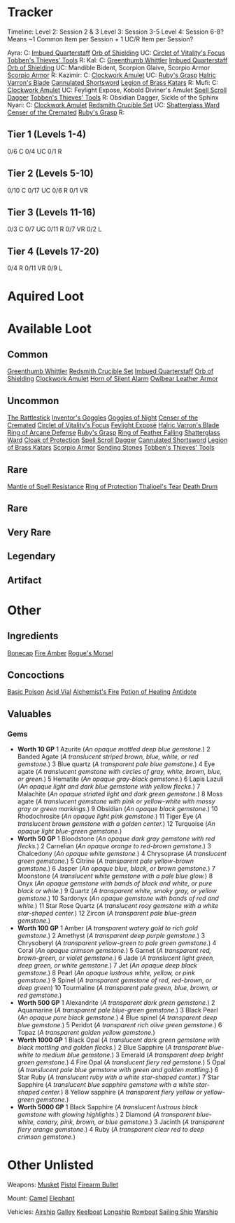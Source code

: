 # Tracker

Timeline:
  Level 2:
    Session 2 & 3
  Level 3:
    Session 3-5
  Level 4: 
    Session 6-8?
Means ~1 Common Item per Session + 1 UC/R Item per Session?

Ayra:
  C: 
    [Imbued Quarterstaff](dm/items.md#imbued-quarterstaff)
    [Orb of Shielding](dm/items.md#orb-of-shielding)
  UC: 
    [Circlet of Vitality's Focus](dm/items.md#circlet-of-vitalitys-focus)
    [Tobben's Thieves' Tools](dm/items.md#tobbens-thieves-tools)
  R:
Kal: 
  C: 
    [Greenthumb Whittler](dm/items.md#greenthumb-whittler)
    [Imbued Quarterstaff](dm/items.md#imbued-quarterstaff)
    [Orb of Shielding](dm/items.md#orb-of-shielding)
  UC: Mandible Bident, Scorpion Glaive, Scorpio Armor
    [Scorpio Armor](dm/items.md#scorpio-armor)
  R:
Kazimir: 
  C:
    [Clockwork Amulet](dm/items.md#clockwork-amulet)
  UC: 
    [Ruby's Grasp](dm/items.md#rubys-grasp)
    [Halric Varron's Blade](dm/items.md#halric-varrons-blade)
    [Cannulated Shortsword](dm/items.md#cannulated-shortsword)
    [Legion of Brass Katars](dm/items.md#legion-of-brass-katars)
  R:
Mufi: 
  C:
    [Clockwork Amulet](dm/items.md#clockwork-amulet)
  UC: Feylight Expose, Kobold Diviner's Amulet
    [Spell Scroll Dagger](dm/items.md#spell-scroll-dagger)
    [Tobben's Thieves' Tools](dm/items.md#tobbens-thieves-tools)
  R: Obsidian Dagger, Sickle of the Sphinx
Nyari: 
  C:
    [Clockwork Amulet](dm/items.md#clockwork-amulet)
    [Redsmith Crucible Set](dm/items.md#redsmith-crucible-set)
  UC: 
    [Shatterglass Ward](dm/items.md#shatterglass-ward)
    [Censer of the Cremated](dm/items.md#censer-of-the-cremated)
    [Ruby's Grasp](dm/items.md#rubys-grasp)
  R:

## Tier 1 (Levels 1-4)
0/6 C
0/4 UC
0/1 R

## Tier 2 (Levels 5-10)
0/10 C
0/17 UC
0/6 R
0/1 VR

## Tier 3 (Levels 11-16)
0/3 C
0/7 UC
0/11 R
0/7 VR
0/2 L

## Tier 4 (Levels 17-20)
0/4 R
0/11 VR
0/9 L

# Aquired Loot


# Available Loot

## Common
[Greenthumb Whittler](dm/items.md#greenthumb-whittler)
[Redsmith Crucible Set](dm/items.md#redsmith-crucible-set)
[Imbued Quarterstaff](dm/items.md#imbued-quarterstaff)
[Orb of Shielding](dm/items.md#orb-of-shielding)
[Clockwork Amulet](dm/items.md#clockwork-amulet)
[Horn of Silent Alarm](dm/items.md#horn-of-silent-alarm)
[Owlbear Leather Armor](dm/items.md#owlbear-leather-armor)

## Uncommon
[The Rattlestick](dm/items.md#the-rattlestick)
[Inventor's Goggles](dm/items.md#inventors-goggles)
[Goggles of Night](dm/items.md#goggles-of-night)
[Censer of the Cremated](dm/items.md#censer-of-the-cremated)
[Circlet of Vitality's Focus](dm/items.md#circlet-of-vitalitys-focus)
[Feylight Exposé](dm/items.md#feylight-exposé)
[Halric Varron's Blade](dm/items.md#halric-varrons-blade)
[Ring of Arcane Defense](dm/items.md#ring-of-arcane-defense)
[Ruby's Grasp](dm/items.md#rubys-grasp)
[Ring of Feather Falling](dm/items.md#ring-of-feather-falling)
[Shatterglass Ward](dm/items.md#shatterglass-ward)
[Cloak of Protection](dm/items.md#cloak-of-protection)
[Spell Scroll Dagger](dm/items.md#spell-scroll-dagger)
[Cannulated Shortsword](dm/items.md#cannulated-shortsword)
[Legion of Brass Katars](dm/items.md#legion-of-brass-katars)
[Scorpio Armor](dm/items.md#scorpio-armor)
[Sending Stones](dm/items.md#sending-stones)
[Tobben's Thieves' Tools](dm/items.md#tobbens-thieves-tools)

## Rare
[Mantle of Spell Resistance](dm/items.md#mantle-of-spell-resistance)
[Ring of Protection](dm/items.md#ring-of-protection)
[Thalioel's Tear](dm/items.md#thalioels-tear)
[Death Drum](dm/items.md#death-drum)

## Rare
## Very Rare
## Legendary
## Artifact

# Other
## Ingredients
[Bonecap](dm/items.md#bonecap)
[Fire Amber](dm/items.md#fire-amber)
[Rogue's Morsel](dm/items.md#rogues-morsel)

## Concoctions
[Basic Poison](dm/items.md#basic-poison)
[Acid Vial](dm/items.md#acid-vial)
[Alchemist's Fire](dm/items.md#alchemist's-fire)
[Potion of Healing](dm/items.md#potion-of-healing)
[Antidote](dm/items.md#Antidote)

## Valuables
### Gems
- **Worth 10 GP**
  1  Azurite (*An opaque mottled deep blue gemstone.*)
  2  Banded Agate (*A translucent striped brown, blue, white, or red gemstone.*)
  3  Blue quartz (*A transparent pale blue gemstone.*)
  4  Eye agate (*A translucent gemstone with circles of gray, white, brown, blue, or green.*)
  5  Hematite (*An opaque gray-black gemstone.*)
  6  Lapis Lazuli (*An opaque light and dark blue gemstone with yellow flecks.*)
  7  Malachite (*An opaque striated light and dark green gemstone.*)
  8  Moss agate (*A translucent gemstone with pink or yellow-white with mossy gray or green markings.*)
  9  Obsidian (*An opaque black gemstone.*)
  10 Rhodochrosite (*An opaque light pink gemstone.*)
  11 Tiger Eye (*A translucent brown gemstone with a golden center.*)
  12 Turquoise (*An opaque light blue-green gemstone.*)
- **Worth 50 GP**
  1  Bloodstone (*An opaque dark gray gemstone with red flecks.*)
  2  Carnelian (*An opaque orange to red-brown gemstone.*)
  3  Chalcedony (*An opaque white gemstone.*)
  4  Chrysoprase (*A translucent green gemstone.*)
  5  Citrine (*A transparent pale yellow-brown gemstone.*)
  6  Jasper (*An opaque blue, black, or brown gemstone.*)
  7  Moonstone (*A translucent white gemstone with a pale blue glow.*)
  8  Onyx (*An opaque gemstone with bands of black and white, or pure black or white.*)
  9  Quartz (*A transparent white, smoky gray, or yellow gemstone.*)
  10 Sardonyx (*An opaque gemstone with bands of red and white.*)
  11 Star Rose Quartz (*A translucent rosy gemstone with a white star-shaped center.*)
  12 Zircon (*A transparent pale blue-green gemstone.*)
- **Worth 100 GP**
  1  Amber (*A transparent watery gold to rich gold gemstone.*)
  2  Amethyst (*A transparent deep purple gemstone.*)
  3  Chrysoberyl (*A transparent yellow-green to pale green gemstone.*)
  4  Coral (*An opaque crimson gemstone.*)
  5  Garnet (*A transparent red, brown-green, or violet gemstone.*)
  6  Jade (*A translucent light green, deep green, or white gemstone.*)
  7  Jet (*An opaque deep black gemstone.*)
  8  Pearl (*An opaque lustrous white, yellow, or pink gemstone.*)
  9  Spinel (*A transparent gemstone of red, red-brown, or deep green*)
  10 Tourmaline (*A transparent pale green, blue, brown, or red gemstone.*)
- **Worth 500 GP**
  1 Alexandrite (*A transparent dark green gemstone.*)
  2 Aquamarine (*A transparent pale blue-green gemstone.*)
  3 Black Pearl (*An opaque pure black gemstone.*)
  4 Blue spinel (*A transparent deep blue gemstone.*)
  5 Peridot (*A transparent rich olive green gemstone.*)
  6 Topaz (*A transparent golden yellow gemstone.*)
- **Worth 1000 GP**
  1 Black Opal (*A translucent dark green gemstone with black mottling and golden flecks.*)
  2 Blue Sapphire (*A transparent blue-white to medium blue gemstone.*)
  3 Emerald (*A transparent deep bright green gemstone.*)
  4 Fire Opal (*A translucent fiery red gemstone.*)
  5 Opal (*A translucent pale blue gemstone with green and golden mottling.*)
  6 Star Ruby (*A translucent ruby with a white star-shaped center.*)
  7 Star Sapphire (*A translucent blue sapphire gemstone with a white star-shaped center.*)
  8 Yellow sapphire (*A transparent fiery yellow or yellow-green gemstone.*)
- **Worth 5000 GP**
  1 Black Sapphire (*A translucent lustrous black gemstone with glowing highlights.*)
  2 Diamond (*A transparent blue-white, canary, pink, brown, or blue gemstone.*)
  3 Jacinth (*A transparent fiery orange gemstone.*)
  4 Ruby (*A transparent clear red to deep crimson gemstone.*)



# Other Unlisted 

Weapons:
[Musket](dm/items.md#musket)
[Pistol](dm/items.md#pistol)
[Firearm Bullet](dm/items.md#firearm-bullet)

Mount:
[Camel](dm/items.md#camel)
[Elephant](dm/items.md#elephant)
  
Vehicles:
[Airship](dm/items.md#airship)
[Galley](dm/items.md#galley)
[Keelboat](dm/items.md#keelboat)
[Longship](dm/items.md#longship)
[Rowboat](dm/items.md#rowboat)
[Sailing Ship](dm/items.md#sailing-ship)
[Warship](dm/items.md#warship)

